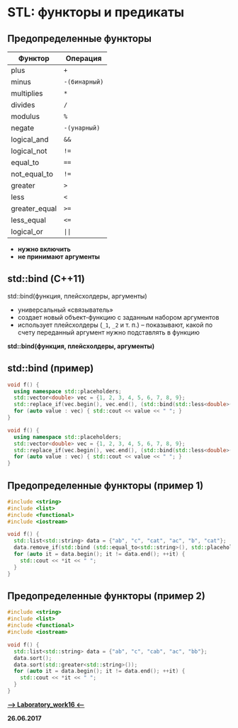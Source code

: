 STL: функторы и предикаты
===

Предопределенные функторы
---

Функтор          |     Операция
-----------------|-------------------------
plus             |     `+`
minus            |     `-(бинарный)`
multiplies       |     `*`
divides          |     `/`
modulus          |     `%`
negate           |     `-(унарный)`
logical_and      |     `&&`
logical_not      |     `!=`
equal_to         |     `==`
not_equal_to     |     `!=`
greater          |     `>`
less             |     `<`
greater_equal    |     `>=`
less_equal       |     `<=`
logical_or       |     `\|\|`

* **нужно включить <functional>**
* **не принимают аргументы**

std::bind (С++11)
---

std::bind(функция, плейсхолдеры, аргументы)

* универсальный «связыватель»
* создает новый объект-функцию с заданным набором аргументов
* использует плейсхолдеры (`_1`, `_2` и т. п.) – показывают, какой по счету переданный  аргумент нужно подставлять в функцию

**std::bind(функция, плейсхолдеры, аргументы)**

std::bind (пример)
---

```cpp
void f() {
  using namespace std::placeholders;
  std::vector<double> vec = {1, 2, 3, 4, 5, 6, 7, 8, 9};
  std::replace_if(vec.begin(), vec.end(), (std::bind(std::less<double>(), _1, 5)), 0);
  for (auto value : vec) { std::cout << value << " "; }
}
```

```cpp
void f() {
  using namespace std::placeholders;
  std::vector<double> vec = {1, 2, 3, 4, 5, 6, 7, 8, 9};
  std::replace_if(vec.begin(), vec.end(), (std::bind(std::less<double>(), 5, _1)), 0);
  for (auto value : vec) { std::cout << value << " "; }
}
```

Предопределенные функторы (пример 1)
---

```cpp
#include <string>
#include <list>
#include <functional>
#include <iostream>

void f() {
  std::list<std::string> data = {"ab", "c", "cat", "ac", "b", "cat"};
  data.remove_if(std::bind (std::equal_to<std::string>(), std::placeholders::_1, "cat"));
  for (auto it = data.begin(); it != data.end(); ++it) {
    std::cout << *it << " ";
  }
}
```

Предопределенные функторы (пример 2)
---

```cpp
#include <string>
#include <list>
#include <functional>
#include <iostream>

void f() {
  std::list<std::string> data = {"ab", "c", "cab", "ac", "bb"};
  data.sort();
  data.sort(std::greater<std::string>());
  for (auto it = data.begin(); it != data.end(); ++it) {
    std::cout << *it << " ";
  }
}
```

[**-->     Laboratory_work16     <--**](https://github.com/SuvStreet/IT_Step_Cpp/tree/master/Laboratory_work/Work16)

**26.06.2017**
